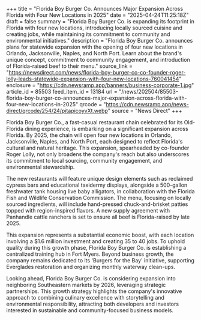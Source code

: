 +++
title = "Florida Boy Burger Co. Announces Major Expansion Across Florida with Four New Locations in 2025"
date = "2025-04-24T11:25:18Z"
draft = false
summary = "Florida Boy Burger Co. is expanding its footprint in Florida with four new locations, introducing locally sourced cuisine and creating jobs, while maintaining its commitment to community and environmental initiatives."
description = "Florida Boy Burger Co. announces plans for statewide expansion with the opening of four new locations in Orlando, Jacksonville, Naples, and North Port. Learn about the brand's unique concept, commitment to community engagement, and introduction of Florida-raised beef to their menu."
source_link = "https://newsdirect.com/news/florida-boy-burger-co-co-founder-roger-lolly-leads-statewide-expansion-with-four-new-locations-760041454"
enclosure = "https://cdn.newsramp.app/banners/business-corporate-1.jpg"
article_id = 85503
feed_item_id = 13184
url = "/news/202504/85503-florida-boy-burger-co-announces-major-expansion-across-florida-with-four-new-locations-in-2025"
qrcode = "https://cdn.newsramp.app/news-direct/qrcode/254/24/pitapicoyvXt.webp"
source = "News Direct"
+++

<p>Florida Boy Burger Co., a fast-casual restaurant chain celebrated for its Old-Florida dining experience, is embarking on a significant expansion across Florida. By 2025, the chain will open four new locations in Orlando, Jacksonville, Naples, and North Port, each designed to reflect Florida's cultural and natural heritage. This expansion, spearheaded by co-founder Roger Lolly, not only broadens the company's reach but also underscores its commitment to local sourcing, community engagement, and environmental stewardship.</p><p>The new restaurants will feature unique design elements such as reclaimed cypress bars and educational taxidermy displays, alongside a 500-gallon freshwater tank housing live baby alligators, in collaboration with the Florida Fish and Wildlife Conservation Commission. The menu, focusing on locally sourced ingredients, will include hand-pressed chuck-and-brisket patties topped with region-inspired flavors. A new supply agreement with Panhandle cattle ranchers is set to ensure all beef is Florida-raised by late 2025.</p><p>This expansion represents a substantial economic boost, with each location involving a $1.6 million investment and creating 35 to 40 jobs. To uphold quality during this growth phase, Florida Boy Burger Co. is establishing a centralized training hub in Fort Myers. Beyond business growth, the company remains dedicated to its 'Burgers for the Bay' initiative, supporting Everglades restoration and organizing monthly waterway clean-ups.</p><p>Looking ahead, Florida Boy Burger Co. is considering expansion into neighboring Southeastern markets by 2026, leveraging strategic partnerships. This growth strategy highlights the company's innovative approach to combining culinary excellence with storytelling and environmental responsibility, attracting both developers and investors interested in sustainable and community-focused business models.</p>